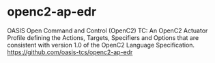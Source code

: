 # openc2-ap-edr
OASIS Open Command and Control (OpenC2) TC: An OpenC2 Actuator Profile defining the Actions, Targets, Specifiers and Options that are consistent with version 1.0 of the OpenC2 Language Specification. https://github.com/oasis-tcs/openc2-ap-edr 
